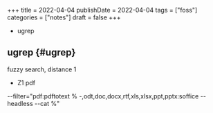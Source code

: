 +++
title = 2022-04-04
publishDate = 2022-04-04
tags = ["foss"]
categories = ["notes"]
draft = false
+++

-   ugrep

<!--more-->


## ugrep {#ugrep}

fuzzy search, distance 1

-   Z1
    pdf

--filter="pdf:pdftotext % -,odt,doc,docx,rtf,xls,xlsx,ppt,pptx:soffice --headless --cat %"

